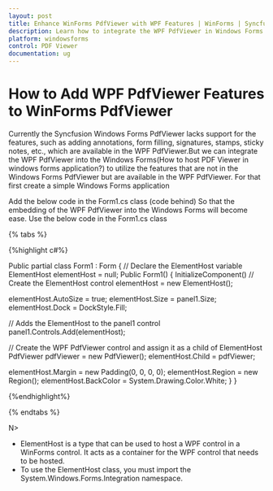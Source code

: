 ```yaml
---
layout: post
title: Enhance WinForms PdfViewer with WPF Features | WinForms | Syncfusion
description: Learn how to integrate the WPF PdfViewer in Windows Forms to access advanced features like annotations, form filling, and signatures.
platform: windowsforms
control: PDF Viewer
documentation: ug
---
```

# How to Add WPF PdfViewer Features to WinForms PdfViewer

Currently the Syncfusion Windows Forms PdfViewer lacks support for the features, such as adding annotations, form filling, signatures, stamps, sticky notes, etc., which are available in the WPF PdfViewer.But we can integrate the WPF PdfViewer into the Windows Forms(How to host PDF Viewer in windows forms application?) to utilize the features that are not in the Windows Forms PdfViewer but are available in the WPF PdfViewer. For that first create a simple Windows Forms application

Add the below code in the Form1.cs class (code behind) So that the embedding of the WPF PdfViewer into the Windows Forms will become ease. Use the below code in the Form1.cs class

{% tabs %}

{%highlight c#%}

Public partial class Form1 : Form 
{
// Declare the ElementHost variable
 ElementHost elementHost = null;
Public Form1()
{
InitializeComponent()
// Create the ElementHost control
 elementHost = new ElementHost();

 elementHost.AutoSize = true;
 elementHost.Size = panel1.Size;
 elementHost.Dock = DockStyle.Fill;

// Adds the ElementHost to the panel1 control
 panel1.Controls.Add(elementHost);

// Create the WPF PdfViewer control and assign it as a child of ElementHost
 PdfViewer pdfViewer = new PdfViewer();
 elementHost.Child = pdfViewer;

 elementHost.Margin = new Padding(0, 0, 0, 0);
 elementHost.Region = new Region();
 elementHost.BackColor = System.Drawing.Color.White;
  }
}

{%endhighlight%}

{% endtabs %}

N>
 * ElementHost is a type that can be used to host a WPF control in a WinForms control. It acts as a container for the WPF control that needs to be hosted.
 * To use the ElementHost class, you must import the System.Windows.Forms.Integration namespace.


